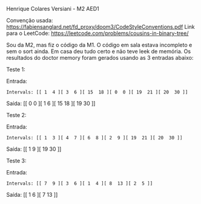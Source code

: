 Henrique Colares Versiani - M2 AED1

Convenção usada: https://fabiensanglard.net/fd_proxy/doom3/CodeStyleConventions.pdf Link para o LeetCode: https://leetcode.com/problems/cousins-in-binary-tree/

Sou da M2, mas fiz o código da M1. O código em sala estava incompleto e sem o sort ainda. Em casa deu tudo certo e não teve leek de memória. Os resultados do doctor memory foram gerados usando as 3 entradas abaixo:

Teste 1:

Entrada:

    Intervals: [[ 1  4 ][ 3  6 ][ 15  18 ][ 0  0 ][ 19  21 ][ 20  30 ]]


Saída: [[ 0  0 ][ 1  6 ][ 15  18 ][ 19  30 ]]

Teste 2:

Entrada:

    Intervals: [[ 1  3 ][ 4  7 ][ 6  8 ][ 2  9 ][ 19  21 ][ 20  30 ]]


Saída: [[ 1  9 ][ 19  30 ]]

Teste 3:

Entrada:

    Intervals: [[ 7  9 ][ 3  6 ][ 1  4 ][ 8  13 ][ 2  5 ]]


Saída: [[ 1  6 ][ 7  13 ]]